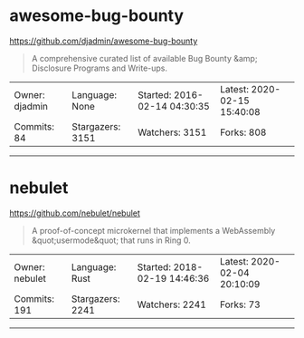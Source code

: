 # awesome-bug-bounty

https://github.com/djadmin/awesome-bug-bounty
<blockquote>
A comprehensive curated list of available Bug Bounty &amp;amp; Disclosure Programs and Write-ups.
</blockquote>

<table>
<tr><td>Owner: djadmin</td>
    <td>Language: None</td>
    <td>Started: 2016-02-14 04:30:35</td>
    <td>Latest: 2020-02-15 15:40:08</td></tr>
<tr><td>Commits: 84</td>
    <td>Stargazers: 3151</td>
    <td>Watchers: 3151</td>
    <td>Forks: 808</td></tr>
</table>

---

# nebulet

https://github.com/nebulet/nebulet
<blockquote>
A proof-of-concept microkernel that implements a WebAssembly &amp;quot;usermode&amp;quot; that runs in Ring 0.
</blockquote>

<table>
<tr><td>Owner: nebulet</td>
    <td>Language: Rust</td>
    <td>Started: 2018-02-19 14:46:36</td>
    <td>Latest: 2020-02-04 20:10:09</td></tr>
<tr><td>Commits: 191</td>
    <td>Stargazers: 2241</td>
    <td>Watchers: 2241</td>
    <td>Forks: 73</td></tr>
</table>

---

